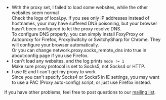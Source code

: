* With the proxy set, I failed to load some websites, while the other websites seem normal  
    Check the logs of local.py. If you see only IP addresses instead of hostnames, your may have suffered DNS poisoning, but your browser hasn\'t 
    been configured to let the proxy resolve DNS.  
    To configure DNS properly, you can simply install FoxyProxy or Autoproxy for Firefox, ProxySwitchy or SwitchySharp for 
    Chrome. They will configure your browser automatically.  
    Or you can change network.proxy.socks_remote_dns into true in about:config page if you use Firefox.
* I can't load any websites, and the log prints `mode != 1`  
    Make sure proxy protocol is set to Socks5, not Socks4 or HTTP.
* I use IE and I can't get my proxy to work    
    Since you can\'t specify Socks4 or Socks5 in IE settings, you may want to use a PAC (Proxy auto-config) script, or 
    just use Firefox instead.

If you have other problems, feel free to post questions to our [mailing list](http://groups.google.com/group/shadowsocks).